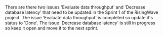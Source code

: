 There are there two issues 'Evaluate data throughput' and 'Decrease database latency' that need to be updated in the Sprint 1 of the RisingWave project. The issue 'Evaluate data throughput' is completed so update it's status to 'Done'. The issue 'Decrease database latency' is still in progress so keep it open and move it to the next sprint.